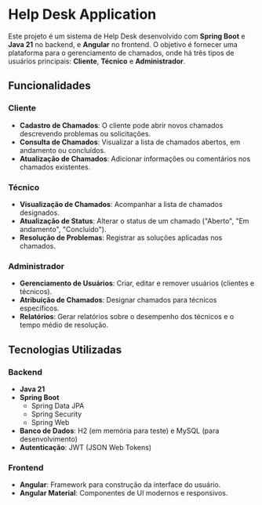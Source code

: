 # Help Desk Application

Este projeto é um sistema de Help Desk desenvolvido com **Spring Boot** e **Java 21** no backend, e **Angular** no frontend. O objetivo é fornecer uma plataforma para o gerenciamento de chamados, onde há três tipos de usuários principais: **Cliente**, **Técnico** e **Administrador**.

## Funcionalidades

### Cliente
- **Cadastro de Chamados**: O cliente pode abrir novos chamados descrevendo problemas ou solicitações.
- **Consulta de Chamados**: Visualizar a lista de chamados abertos, em andamento ou concluídos.
- **Atualização de Chamados**: Adicionar informações ou comentários nos chamados existentes.

### Técnico
- **Visualização de Chamados**: Acompanhar a lista de chamados designados.
- **Atualização de Status**: Alterar o status de um chamado ("Aberto", "Em andamento", "Concluído").
- **Resolução de Problemas**: Registrar as soluções aplicadas nos chamados.

### Administrador
- **Gerenciamento de Usuários**: Criar, editar e remover usuários (clientes e técnicos).
- **Atribuição de Chamados**: Designar chamados para técnicos específicos.
- **Relatórios**: Gerar relatórios sobre o desempenho dos técnicos e o tempo médio de resolução.

## Tecnologias Utilizadas

### Backend
- **Java 21**
- **Spring Boot**
  - Spring Data JPA
  - Spring Security
  - Spring Web
- **Banco de Dados**: H2 (em memória para teste) e MySQL (para desenvolvimento)
- **Autenticação**: JWT (JSON Web Tokens)

### Frontend
- **Angular**: Framework para construção da interface do usuário.
- **Angular Material**: Componentes de UI modernos e responsivos.
